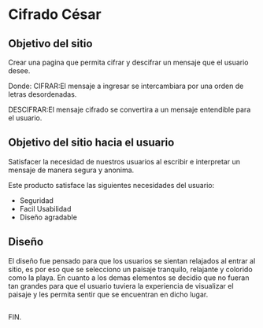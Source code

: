 # Cifrado César

## Objetivo del sitio

Crear una pagina que permita cifrar y descifrar un mensaje que el usuario desee.

Donde:
CIFRAR:El mensaje a ingresar se intercambiara por una orden de letras desordenadas.

DESCIFRAR:El mensaje cifrado se convertira a un mensaje entendible para el usuario.


## Objetivo del sitio hacia el usuario

Satisfacer la necesidad de nuestros usuarios al escribir e interpretar un mensaje de manera segura y anonima.

Este producto satisface las siguientes necesidades del usuario:
* Seguridad
* Facil Usabilidad
* Diseño agradable

## Diseño

El diseño fue pensado para que los usuarios se sientan relajados al entrar al sitio,
es por eso que se selecciono un paisaje tranquilo, relajante y colorido como la playa.
En cuanto a los demas elementos se decidio que no fueran tan grandes para que el usuario
tuviera la experiencia de visualizar el paisaje y les permita sentir que se encuentran en dicho lugar.

##

FIN.
